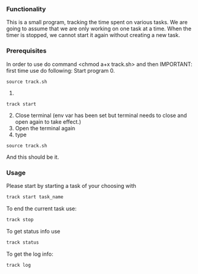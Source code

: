 ### Functionality

This is a small program, tracking the time spent on various tasks. We are going to assume that we are only working on one task at a time. When the timer is stopped, we cannot start it again without creating a new task.

### Prerequisites

In order to use do command <chmod a+x track.sh> and then <source track.sh>
IMPORTANT: first time use do following:
Start program
0.
```
source track.sh
``` 
1.
```
track start
```
2. Close terminal (env var has been set but terminal needs to close and open again to take effect.)
3. Open the terminal again
4. type
```
source track.sh

```
And this should be it.



### Usage

Please start by starting a task of your choosing with 

```bash
track start task_name

```
To end the current task use:
```bash
track stop 

```
To get status info use
```bash
track status 

```
To get the log info:
```bash
track log 

```
